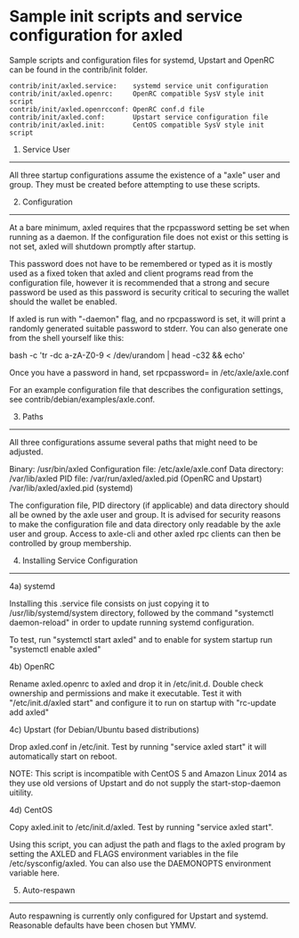 Sample init scripts and service configuration for axled
==========================================================

Sample scripts and configuration files for systemd, Upstart and OpenRC
can be found in the contrib/init folder.

    contrib/init/axled.service:    systemd service unit configuration
    contrib/init/axled.openrc:     OpenRC compatible SysV style init script
    contrib/init/axled.openrcconf: OpenRC conf.d file
    contrib/init/axled.conf:       Upstart service configuration file
    contrib/init/axled.init:       CentOS compatible SysV style init script

1. Service User
---------------------------------

All three startup configurations assume the existence of a "axle" user
and group.  They must be created before attempting to use these scripts.

2. Configuration
---------------------------------

At a bare minimum, axled requires that the rpcpassword setting be set
when running as a daemon.  If the configuration file does not exist or this
setting is not set, axled will shutdown promptly after startup.

This password does not have to be remembered or typed as it is mostly used
as a fixed token that axled and client programs read from the configuration
file, however it is recommended that a strong and secure password be used
as this password is security critical to securing the wallet should the
wallet be enabled.

If axled is run with "-daemon" flag, and no rpcpassword is set, it will
print a randomly generated suitable password to stderr.  You can also
generate one from the shell yourself like this:

bash -c 'tr -dc a-zA-Z0-9 < /dev/urandom | head -c32 && echo'

Once you have a password in hand, set rpcpassword= in /etc/axle/axle.conf

For an example configuration file that describes the configuration settings,
see contrib/debian/examples/axle.conf.

3. Paths
---------------------------------

All three configurations assume several paths that might need to be adjusted.

Binary:              /usr/bin/axled
Configuration file:  /etc/axle/axle.conf
Data directory:      /var/lib/axled
PID file:            /var/run/axled/axled.pid (OpenRC and Upstart)
                     /var/lib/axled/axled.pid (systemd)

The configuration file, PID directory (if applicable) and data directory
should all be owned by the axle user and group.  It is advised for security
reasons to make the configuration file and data directory only readable by the
axle user and group.  Access to axle-cli and other axled rpc clients
can then be controlled by group membership.

4. Installing Service Configuration
-----------------------------------

4a) systemd

Installing this .service file consists on just copying it to
/usr/lib/systemd/system directory, followed by the command
"systemctl daemon-reload" in order to update running systemd configuration.

To test, run "systemctl start axled" and to enable for system startup run
"systemctl enable axled"

4b) OpenRC

Rename axled.openrc to axled and drop it in /etc/init.d.  Double
check ownership and permissions and make it executable.  Test it with
"/etc/init.d/axled start" and configure it to run on startup with
"rc-update add axled"

4c) Upstart (for Debian/Ubuntu based distributions)

Drop axled.conf in /etc/init.  Test by running "service axled start"
it will automatically start on reboot.

NOTE: This script is incompatible with CentOS 5 and Amazon Linux 2014 as they
use old versions of Upstart and do not supply the start-stop-daemon uitility.

4d) CentOS

Copy axled.init to /etc/init.d/axled. Test by running "service axled start".

Using this script, you can adjust the path and flags to the axled program by
setting the AXLED and FLAGS environment variables in the file
/etc/sysconfig/axled. You can also use the DAEMONOPTS environment variable here.

5. Auto-respawn
-----------------------------------

Auto respawning is currently only configured for Upstart and systemd.
Reasonable defaults have been chosen but YMMV.
